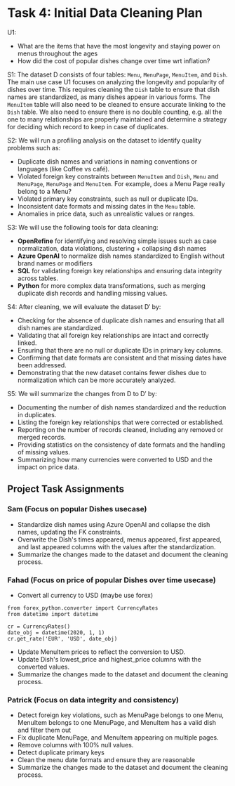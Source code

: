 # Task 4: Initial Data Cleaning Plan
U1: 
- What are the items that have the most longevity and staying power on menus throughout the ages
- How did the cost of popular dishes change over time wrt inflation?

S1: 
The dataset D consists of four tables: `Menu`, `MenuPage`, `MenuItem`, and `Dish`. The main use case U1 focuses on analyzing the longevity and popularity of dishes over time. This requires cleaning the `Dish` table to ensure that dish names are standardized, as many dishes appear in various forms. The `MenuItem` table will also need to be cleaned to ensure accurate linking to the `Dish` table. We also need to ensure there is no double counting, e.g. all the one to many relationships are properly maintained and determine a strategy for deciding which record to keep in case of duplicates.

S2:
We will run a profiling analysis on the dataset to identify quality problems such as:
- Duplicate dish names and variations in naming conventions or languages (like Coffee vs café).
- Violated foreign key constraints between `MenuItem` and `Dish`, `Menu` and `MenuPage`, `MenuPage` and `MenuItem`. For example, does a Menu Page really belong to a Menu? 
- Violated primary key constraints, such as null or duplicate IDs.
- Inconsistent date formats and missing dates in the `Menu` table.
- Anomalies in price data, such as unrealistic values or ranges. 

S3: 
We will use the following tools for data cleaning:
- **OpenRefine** for identifying and resolving simple issues such as case normalization, data violations, clustering + collapsing dish names
- **Azure OpenAI** to normalize dish names standardized to English without brand names or modifiers
- **SQL** for validating foreign key relationships and ensuring data integrity across tables.
- **Python** for more complex data transformations, such as merging duplicate dish records and handling missing values.

S4:
After cleaning, we will evaluate the dataset D′ by:
- Checking for the absence of duplicate dish names and ensuring that all dish names are standardized.
- Validating that all foreign key relationships are intact and correctly linked.
- Ensuring that there are no null or duplicate IDs in primary key columns.
- Confirming that date formats are consistent and that missing dates have been addressed.
- Demonstrating that the new dataset contains fewer dishes due to normalization which can be more accurately analyzed.

S5:
We will summarize the changes from D to D′ by:
- Documenting the number of dish names standardized and the reduction in duplicates.
- Listing the foreign key relationships that were corrected or established.
- Reporting on the number of records cleaned, including any removed or merged records.
- Providing statistics on the consistency of date formats and the handling of missing values.
- Summarizing how many currencies were converted to USD and the impact on price data.

## Project Task Assignments

### Sam (Focus on popular Dishes usecase)
- Standardize dish names using Azure OpenAI and collapse the dish names, updating the FK constraints.
- Overwrite the Dish's times appeared, menus appeared, first appeared, and last appeared columns with the 
values after the standardization.
- Summarize the changes made to the dataset and document the cleaning process.

### Fahad (Focus on price of popular Dishes over time usecase)

- Convert all currency to USD (maybe use forex)
```
from forex_python.converter import CurrencyRates
from datetime import datetime

cr = CurrencyRates()
date_obj = datetime(2020, 1, 1)
cr.get_rate('EUR', 'USD', date_obj)
```
- Update MenuItem prices to reflect the conversion to USD.
- Update Dish's lowest_price and highest_price columns with the converted values.
- Summarize the changes made to the dataset and document the cleaning process.

### Patrick (Focus on data integrity and consistency)
- Detect foreign key violations, such as MenuPage belongs to one Menu, MenuItem belongs to one MenuPage, and MenuItem has a valid dish and filter them out
- Fix duplicate MenuPage, and MenuItem appearing on multiple pages.
- Remove columns with 100% null values.
- Detect duplicate primary keys 
- Clean the menu date formats and ensure they are reasonable
- Summarize the changes made to the dataset and document the cleaning process.
